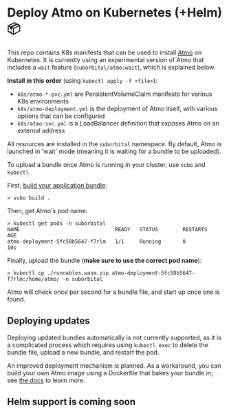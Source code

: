 # Deploy Atmo on Kubernetes (+Helm) 📦

This repo contains K8s manifests that can be used to install [Atmo](https://github.com/suborbital/atmo) on Kubernetes. It is currently using an experimental version of Atmo that includes a `wait` feature (`suborbital/atmo:wait`), which is explained below.

**Install in this order** (using `kubectl apply -f <file>`):
- `k8s/atmo-*-pvc.yml` are PersistentVolumeClaim manifests for various K8s environments
- `k8s/atmo-deployment.yml` is the deployment of Atmo itself, with various options that can be configured
- `k8s/atmo-svc.yml` is a LoadBalancer definition that exposes Atmo on an external address

All resources are installed in the `suborbital` namespace. By default, Atmo is launched in 'wait' mode (meaning it is waiting for a bundle to be uploaded).

To upload a bundle once Atmo is running in your cluster, use `subo` and `kubectl`.

First, [build your application bundle](https://atmo.suborbital.dev/usage/building-a-bundle):
```
> subo build .
```

Then, get Atmo's pod name:
```
> kubectl get pods -n suborbital
NAME                               READY   STATUS        RESTARTS   AGE
atmo-deployment-5fc58b5647-f7rlm   1/1     Running       0          10s
```

Finally, upload the bundle (**make sure to use the correct pod name**):
```
> kubectl cp ./runnables.wasm.zip atmo-deployment-5fc58b5647-f7rlm:/home/atmo/ -n suborbital
```

Atmo will check once per second for a bundle file, and start up once one is found. 

## Deploying updates
Deploying updated bundles automatically is not currently supported, as it is a complicated process which requires using `kubectl exec` to delete the bundle file, upload a new bundle, and restart the pod. 

An improved deployment mechanism is planned. As a workaround, you can build your own Atmo image using a Dockerfile that bakes your bundle in; see [the docs](https://atmo.suborbital.dev/usage/running-atmo#embed-bundle) to learn more.

## Helm support is coming soon